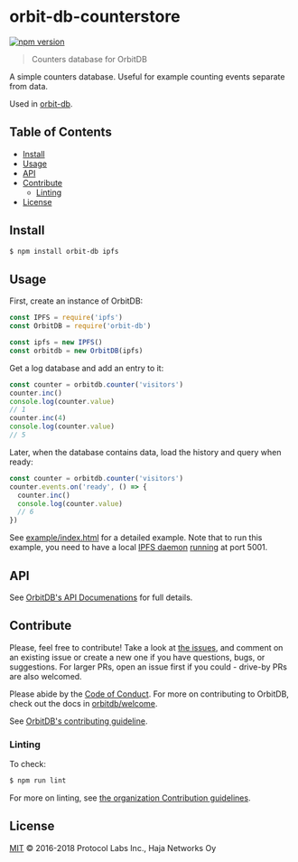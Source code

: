 # orbit-db-counterstore

[![npm version](https://badge.fury.io/js/orbit-db-counterstore.svg)](https://badge.fury.io/js/orbit-db-counterstore)

> Counters database for OrbitDB

A simple counters database. Useful for example counting events separate from data.

Used in [orbit-db](https://github.com/orbitdb/orbit-db).

## Table of Contents

- [Install](#install)
- [Usage](#usage)
- [API](#api)
- [Contribute](#contribute)
  - [Linting](#linting)
- [License](#license)

## Install

```sh
$ npm install orbit-db ipfs
```

## Usage

First, create an instance of OrbitDB:

```javascript
const IPFS = require('ipfs')
const OrbitDB = require('orbit-db')

const ipfs = new IPFS()
const orbitdb = new OrbitDB(ipfs)
```

Get a log database and add an entry to it:

```javascript
const counter = orbitdb.counter('visitors')
counter.inc()
console.log(counter.value)
// 1
counter.inc(4)
console.log(counter.value)
// 5
```

Later, when the database contains data, load the history and query when ready:

```javascript
const counter = orbitdb.counter('visitors')
counter.events.on('ready', () => {
  counter.inc()
  console.log(counter.value)
  // 6
})
```

See [example/index.html](https://github.com/haadcode/orbit-db-counterstore/blob/master/example/index.html) for a detailed example. Note that to run this example, you need to have a local [IPFS daemon](https://dist.ipfs.io/go-ipfs/floodsub-2) [running](https://ipfs.io/docs/getting-started/) at port 5001.

## API

See [OrbitDB's API Documenations](https://github.com/haadcode/orbit-db/blob/master/API.md#countername) for full details.

## Contribute

Please, feel free to contribute! Take a look at [the issues](https://github.com/orbitdb/orbit-db-counterstore/issues), and comment on an existing issue or create a new one if you have questions, bugs, or suggestions. For larger PRs, open an issue first if you could - drive-by PRs are also welcomed.

Please abide by the [Code of Conduct](CODE_OF_CONDUCT.md). For more on contributing to OrbitDB, check out the docs in [orbitdb/welcome](https://github.com/orbitdb/welcome).

See [OrbitDB's contributing guideline](https://github.com/haadcode/orbit-db#contributing).

### Linting

To check:

```sh
$ npm run lint
```

For more on linting, see [the organization Contribution guidelines](https://github.com/orbitdb/welcome/blob/master/contributing.md).

## License

[MIT](LICENSE) © 2016-2018 Protocol Labs Inc., Haja Networks Oy
